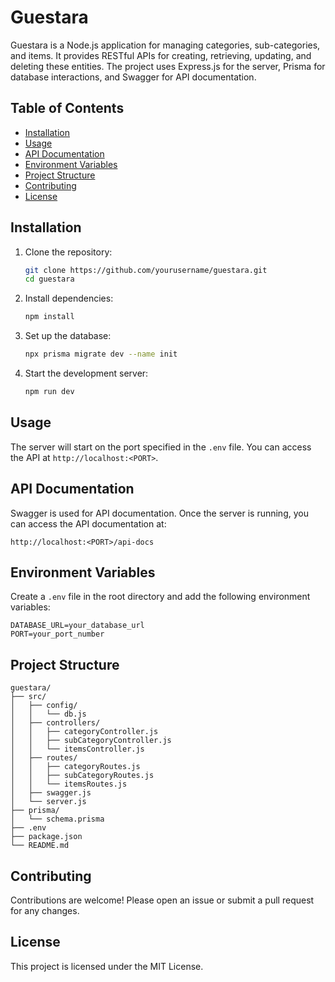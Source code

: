 # Guestara

Guestara is a Node.js application for managing categories, sub-categories, and items. It provides RESTful APIs for creating, retrieving, updating, and deleting these entities. The project uses Express.js for the server, Prisma for database interactions, and Swagger for API documentation.

## Table of Contents

- [Installation](#installation)
- [Usage](#usage)
- [API Documentation](#api-documentation)
- [Environment Variables](#environment-variables)
- [Project Structure](#project-structure)
- [Contributing](#contributing)
- [License](#license)

## Installation

1. Clone the repository:
   ```bash
   git clone https://github.com/yourusername/guestara.git
   cd guestara
   ```

2. Install dependencies:
   ```bash
   npm install
   ```

3. Set up the database:
   ```bash
   npx prisma migrate dev --name init
   ```

4. Start the development server:
   ```bash
   npm run dev
   ```

## Usage

The server will start on the port specified in the `.env` file. You can access the API at `http://localhost:<PORT>`.

## API Documentation

Swagger is used for API documentation. Once the server is running, you can access the API documentation at:
```
http://localhost:<PORT>/api-docs
```

## Environment Variables

Create a `.env` file in the root directory and add the following environment variables:

```
DATABASE_URL=your_database_url
PORT=your_port_number
```

## Project Structure

```
guestara/
├── src/
│   ├── config/
│   │   └── db.js
│   ├── controllers/
│   │   ├── categoryController.js
│   │   ├── subCategoryController.js
│   │   └── itemsController.js
│   ├── routes/
│   │   ├── categoryRoutes.js
│   │   ├── subCategoryRoutes.js
│   │   └── itemsRoutes.js
│   ├── swagger.js
│   └── server.js
├── prisma/
│   └── schema.prisma
├── .env
├── package.json
└── README.md
```

## Contributing

Contributions are welcome! Please open an issue or submit a pull request for any changes.

## License

This project is licensed under the MIT License.
